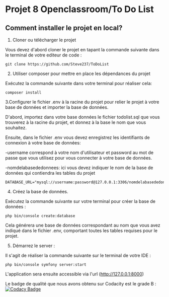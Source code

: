 # Projet 8 Openclassroom/To Do List

## Comment installer le projet en local?

1. Cloner ou télécharger le projet

Vous devez d'abord cloner le projet en tapant la commande suivante dans le terminal de votre editeur de code :

```
git clone https://github.com/Steve237/ToDoList
```

2. Utiliser composer pour mettre en place les dépendances du projet

Exécutez la commande suivante dans votre terminal pour réaliser cela:

```
composer install
```

3.Configurer le fichier .env à la racine du projet pour relier le projet à votre base de données et importer la base de données.

D'abord, importez dans votre base données le fichier todolist.sql que vous trouverez à la racine du projet, et donnez à la base le nom que vous souhaitez.

Ensuite, dans le fichier .env vous devez enregistrez les identifiants de connexion à votre base de données:

-username correspond à votre nom d'utilisateur et password au mot de passe que vous utilisez pour vous connecter à votre base de données.

-nomdelabasededonnees: ici vous devez indiquer le nom de la base de données qui contiendra les tables du projet

```
DATABASE_URL="mysql://username:password@127.0.0.1:3306/nomdelabasededonnees"
```
4. Créez la base de données.

Exécutez la commande suivante sur votre terminal pour créer la base de données :

```
php bin/console create:database
```
Cela générera une base de données correspondant au nom que vous avez indiqué dans le fichier .env, comportant toutes les tables requises pour le projet.

5) Démarrez le server :

Il s'agit de réaliser la commande suivante sur le terminal de votre IDE : 

```
php bin/console symfony server:start
```
L'application sera ensuite accessible via l'url (http://127.0.0.1:8000)

Le badge de qualité que nous avons obtenu sur Codacity est le grade B : 
[![Codacy Badge](https://app.codacy.com/project/badge/Grade/4017d9fc03f641938dd85e85019f00a2)](https://www.codacy.com/gh/Steve237/ToDoList/dashboard?utm_source=github.com&amp;utm_medium=referral&amp;utm_content=Steve237/ToDoList&amp;utm_campaign=Badge_Grade)
